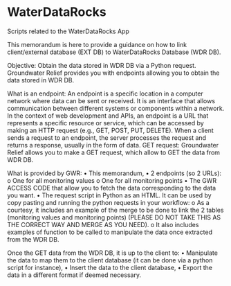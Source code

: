 # WaterDataRocks
Scripts related to the WaterDataRocks App

This memorandum is here to provide a guidance on how to link client/external database (EXT DB) to WaterDataRocks Database (WDR DB).

Objective: Obtain the data stored in WDR DB via a Python request.
Groundwater Relief provides you with endpoints allowing you to obtain the data stored in WDR DB.

What is an endpoint: An endpoint is a specific location in a computer network where data can be sent or received. It is an interface that allows communication between different systems or components within a network. In the context of web development and APIs, an endpoint is a URL that represents a specific resource or service, which can be accessed by making an HTTP request (e.g., GET, POST, PUT, DELETE). When a client sends a request to an endpoint, the server processes the request and returns a response, usually in the form of data.
GET request: Groundwater Relief allows you to make a GET request, which allow to GET the data from WDR DB. 

What is provided by GWR: 
•	This memorandum,
•	2 endpoints (so 2 URLs):
  o	One for all monitoring values
  o	One for all monitoring points
•	The GWR ACCESS CODE that allow you to fetch the data corresponding to the data you want. 
•	The request script in Python as an HTML. It can be used by copy pasting and running the python requests in your workflow:
  o	As a courtesy, it includes an example of the merge to be done to link the 2 tables (monitoring values and monitoring points) (PLEASE DO NOT TAKE THIS AS THE CORRECT WAY AND MERGE AS YOU NEED). 
  o	It also includes examples of function to be called to manipulate the data once extracted from the WDR DB.

Once the GET data from the WDR DB, it is up to the client to: 
•	Manipulate the data to map them to the client database (it can be done via a python script for instance),
•	Insert the data to the client database,
•	Export the data in a different format if deemed necessary.
